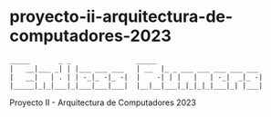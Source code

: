 # proyecto-ii-arquitectura-de-computadores-2023

 ```txt
 _____       _ _                _____                         
|   __|___ _| | |___ ___ ___   | __  |_ _ ___ ___ ___ ___ ___ 
|   __|   | . | | -_|_ -|_ -|  |    -| | |   |   | -_|  _|_ -|
|_____|_|_|___|_|___|___|___|  |__|__|___|_|_|_|_|___|_| |___|
 ```                                                             
Proyecto II - Arquitectura de Computadores 2023
